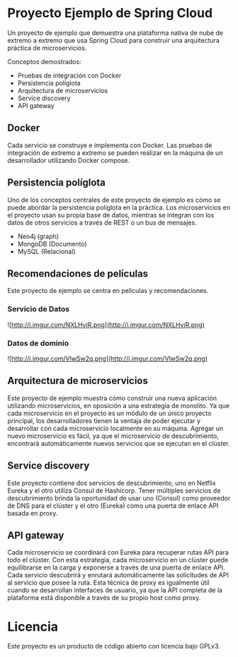 # Proyecto Ejemplo de Spring Cloud

Un proyecto de ejemplo que demuestra una plataforma nativa de nube de extremo a extremo que usa Spring Cloud para construir una arquitectura práctica de microservicios.

Conceptos demostrados:

* Pruebas de integración con Docker
* Persistencia políglota
* Arquitectura de microservicios
* Service discovery
* API gateway

## Docker

Cada servicio se construye e implementa con Docker. Las pruebas de integración de extremo a extremo se pueden realizar en la máquina de un desarrollador utilizando Docker compose.

## Persistencia políglota

Uno de los conceptos centrales de este proyecto de ejemplo es cómo se puede abordar la persistencia políglota en la práctica. Los microservicios en el proyecto usan su propia base de datos, mientras se integran con los datos de otros servicios a través de REST o un bus de mensajes.

* Neo4j (graph)
* MongoDB (Documento)
* MySQL (Relacional)

## Recomendaciones de películas

Este proyecto de ejemplo se centra en películas y recomendaciones.

### Servicio de Datos

![http://i.imgur.com/NXLHvjR.png](http://i.imgur.com/NXLHvjR.png)

### Datos de dominio

![http://i.imgur.com/VlwSw2q.png](http://i.imgur.com/VlwSw2q.png)

## Arquitectura de microservicios

Este proyecto de ejemplo muestra cómo construir una nueva aplicación utilizando microservicios, en oposición a una estrategia de monolito. Ya que cada microservicio en el proyecto es un módulo de un único proyecto principal, los desarrolladores tienen la ventaja de poder ejecutar y desarrollar con cada microservicio localmente en su máquina. Agregar un nuevo microservicio es fácil, ya que el microservicio de descubrimiento, encontrará automáticamente nuevos servicios que se ejecutan en el clúster.

## Service discovery

Este proyecto contiene dos servicios de descubrimiento, uno en Netflix Eureka y el otro utiliza Consul de Hashicorp. Tener múltiples servicios de descubrimiento brinda la oportunidad de usar uno (Consul) como proveedor de DNS para el clúster y el otro (Eureka) como una puerta de enlace API basada en proxy.

## API gateway

Cada microservicio se coordinará con Eureka para recuperar rutas API para todo el clúster. Con esta estrategia, cada microservicio en un clúster puede equilibrarse en la carga y exponerse a través de una puerta de enlace API. Cada servicio descubrirá y enrutará automáticamente las solicitudes de API al servicio que posee la ruta. Esta técnica de proxy es igualmente útil cuando se desarrollan interfaces de usuario, ya que la API completa de la plataforma está disponible a través de su propio host como proxy.

# Licencia

Este proyecto es un producto de código abierto con licencia bajo GPLv3.
